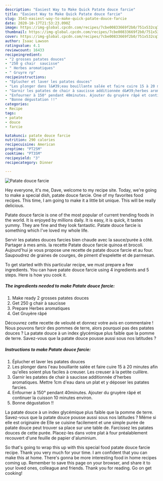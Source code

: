 ```yaml
---
description: "Easiest Way to Make Quick Patate douce farcie"
title: "Easiest Way to Make Quick Patate douce farcie"
slug: 3543-easiest-way-to-make-quick-patate-douce-farcie
date: 2020-10-17T21:53:23.090Z
image: https://img-global.cpcdn.com/recipes/7cbe00833669f2b0/751x532cq70/patate-douce-farcie-photo-principale-de-la-recette.jpg
thumbnail: https://img-global.cpcdn.com/recipes/7cbe00833669f2b0/751x532cq70/patate-douce-farcie-photo-principale-de-la-recette.jpg
cover: https://img-global.cpcdn.com/recipes/7cbe00833669f2b0/751x532cq70/patate-douce-farcie-photo-principale-de-la-recette.jpg
author: Isaac Lawson
ratingvalue: 4.1
reviewcount: 16433
recipeingredient:
- "2 grosses patates douces"
- "250 g chair  saucisse"
- " Herbes aromatiques"
- " Gruyre rp"
recipeinstructions:
- "Éplucher et laver les patates douces"
- "Les plonger dans l&#39;eau bouillante salée et faire cuire 15 à 20 minutes afin qu&#39;elles soient plus faciles à creuser. Les creuser à la petite cuillère."
- "Garnir les patates de chair à saucisse additionnée d&#39;herbes aromatiques. Mettre 1cm d&#39;eau dans un plat et y déposer les patates farcies."
- "Enfourner à 150° pendant 40minutes. Ajouter du gruyère râpé et continuer la cuisson 10 minutes environ."
- "Bonne dégustation !!"
categories:
- Recipe
tags:
- patate
- douce
- farcie

katakunci: patate douce farcie 
nutrition: 290 calories
recipecuisine: American
preptime: "PT25M"
cooktime: "PT35M"
recipeyield: "3"
recipecategory: Dinner

---
```



![Patate douce farcie](https://img-global.cpcdn.com/recipes/7cbe00833669f2b0/751x532cq70/patate-douce-farcie-photo-principale-de-la-recette.jpg)

Hey everyone, it's me, Dave, welcome to my recipe site. Today, we're going to make a special dish, patate douce farcie. One of my favorites food recipes. This time, I am going to make it a little bit unique. This will be really delicious.

Patate douce farcie is one of the most popular of current trending foods in the world. It is enjoyed by millions daily. It is easy, it is quick, it tastes yummy. They are fine and they look fantastic. Patate douce farcie is something which I've loved my whole life.

Servir les patates douces farcies bien chaude avec la sauce/purée à côté. Partager à mes amis. la recette Patate douce farcie quinoa et brocoli. Aujourd&#39;hui je vous propose une recette de patate douce farcie et au four. Saupoudrez de graines de courges, de piment d&#39;espelette et de parmesan.


To get started with this particular recipe, we must prepare a few ingredients. You can have patate douce farcie using 4 ingredients and 5 steps. Here is how you cook it.

<!--inarticleads1-->

##### The ingredients needed to make Patate douce farcie:

1. Make ready 2 grosses patates douces
1. Get 250 g chair à saucisse
1. Prepare  Herbes aromatiques
1. Get  Gruyère râpé


Découvrez cette recette de velouté et donnez votre avis en commentaire ! Nous pouvons farcir des pommes de terre, alors pourquoi pas des patates douces ? La patate douce à un index glycémique plus faible que la pomme de terre. Savez-vous que la patate douce pousse aussi sous nos latitudes ? 

<!--inarticleads2-->

##### Instructions to make Patate douce farcie:

1. Éplucher et laver les patates douces
1. Les plonger dans l&#39;eau bouillante salée et faire cuire 15 à 20 minutes afin qu&#39;elles soient plus faciles à creuser. Les creuser à la petite cuillère.
1. Garnir les patates de chair à saucisse additionnée d&#39;herbes aromatiques. Mettre 1cm d&#39;eau dans un plat et y déposer les patates farcies.
1. Enfourner à 150° pendant 40minutes. Ajouter du gruyère râpé et continuer la cuisson 10 minutes environ.
1. Bonne dégustation !!


La patate douce à un index glycémique plus faible que la pomme de terre. Savez-vous que la patate douce pousse aussi sous nos latitudes ? Même si elle est originaire de Elle se cuisine facilement et une simple purée de patate douce peut trouver sa place sur une table de. Farcissez les patates douces de cette purée. Placez-les dans votre plat à four préalablement recouvert d&#39;une feuille de papier d&#39;aluminium. 

So that's going to wrap this up with this special food patate douce farcie recipe. Thank you very much for your time. I am confident that you can make this at home. There's gonna be more interesting food in home recipes coming up. Remember to save this page on your browser, and share it to your loved ones, colleague and friends. Thank you for reading. Go on get cooking!
